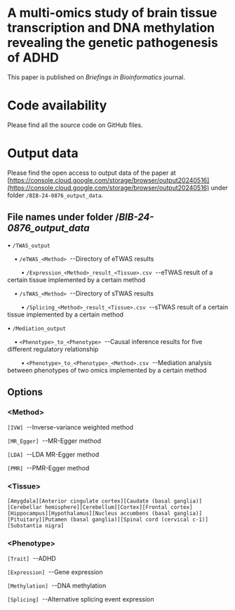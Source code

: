 # A multi-omics study of brain tissue transcription and DNA methylation revealing the genetic pathogenesis of ADHD
This paper is published on _Briefings in Bioinformatics_ journal. 
# Code availability
Please find all the source code on GitHub files.
# Output data
Please find the open access to output data of the paper at [https://console.cloud.google.com/storage/browser/output20240516](https://console.cloud.google.com/storage/browser/output20240516) under folder `/BIB-24-0876_output_data`.

## File names under folder /_BIB-24-0876_output_data_
• `/TWAS_output`

&nbsp;&nbsp;&nbsp;&nbsp;• `/eTWAS_<Method>`  &nbsp;--Directory of eTWAS results

&nbsp;&nbsp;&nbsp;&nbsp;&nbsp;&nbsp;&nbsp;&nbsp;• `/Expression_<Method>_result_<Tissue>.csv`  &nbsp;--eTWAS result of a certain tissue implemented by a certain method

&nbsp;&nbsp;&nbsp;&nbsp;• `/sTWAS_<Method>`  &nbsp;--Directory of sTWAS results

&nbsp;&nbsp;&nbsp;&nbsp;&nbsp;&nbsp;&nbsp;&nbsp;• `/Splicing_<Method>_result_<Tissue>.csv`  &nbsp;--sTWAS result of a certain tissue implemented by a certain method

• `/Mediation_output`

&nbsp;&nbsp;&nbsp;&nbsp;• `<Phenotype>_to_<Phenotype>`  &nbsp;--Causal inference results for five different regulatory relationship

&nbsp;&nbsp;&nbsp;&nbsp;&nbsp;&nbsp;&nbsp;&nbsp;• `<Phenotype>_to_<Phenotype>_<Method>.csv`  &nbsp;--Mediation analysis between phenotypes of two omics implemented by a certain method
## Options
### \<Method\>
`[IVW]`  &nbsp;--Inverse-variance weighted method

`[MR_Egger]`  &nbsp;--MR-Egger method

`[LDA]`  &nbsp;--LDA MR-Egger method

`[PMR]`  &nbsp;--PMR-Egger method
### \<Tissue\>
`[Amygdala][Anterior cingulate cortex][Caudate (basal ganglia)][Cerebellar hemisphere][Cerebellum][Cortex][Frontal cortex][Hippocampus][Hypothalamus][Nucleus accumbens (basal ganglia)][Pituitary][Putamen (basal ganglia)][Spinal cord (cervical c-1)][Substantia nigra]`
### \<Phenotype\>
`[Trait]`  &nbsp;--ADHD

`[Expression]`  &nbsp;--Gene expression

`[Methylation]`  &nbsp;--DNA methylation

`[Splicing]`  &nbsp;--Alternative splicing event expression
